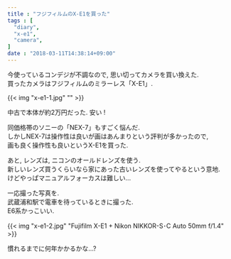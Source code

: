 ```yaml
---
title : "フジフィルムのX-E1を買った"
tags : [
  "diary",
  "x-e1",
  "camera",
]
date : "2018-03-11T14:38:14+09:00"
---
```


今使っているコンデジが不調なので, 思い切ってカメラを買い換えた.   
買ったカメラはフジフィルムのミラーレス「X-E1」.   
<!--more-->

{{< img "x-e1-1.jpg" "" >}}

中古で本体が約2万円だった. 安い ! 

同価格帯のソニーの「NEX-7」もすごく悩んだ.   
しかしNEX-7は操作性は良いが画はあんまりという評判が多かったので,   
画も良く操作性も良いというX-E1を買った.   

あと, レンズは, ニコンのオールドレンズを使う.   
新しいレンズ買うくらいなら家にあった古いレンズを使ってやるという意地.   
けどやっぱマニュアルフォーカスは難しい...

一応撮った写真を.   
武蔵浦和駅で電車を待っているときに撮った.   
E6系かっこいい.

{{< img "x-e1-2.jpg" "Fujifilm X-E1 + Nikon NIKKOR-S･C Auto 50mm f/1.4" >}}

慣れるまでに何年かかるかな...?
